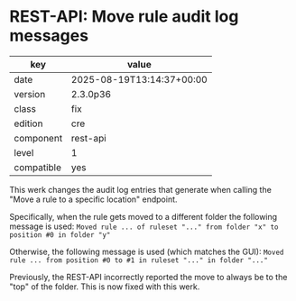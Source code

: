 [//]: # (werk v2)
# REST-API: Move rule audit log messages

key        | value
---------- | ---
date       | 2025-08-19T13:14:37+00:00
version    | 2.3.0p36
class      | fix
edition    | cre
component  | rest-api
level      | 1
compatible | yes

This werk changes the audit log entries that generate when calling the
"Move a rule to a specific location" endpoint.

Specifically, when the rule gets moved to a different folder the following
message is used:
`Moved rule ... of ruleset "..." from folder "x" to position #0 in folder "y"`

Otherwise, the following message is used (which matches the GUI):
`Moved rule ... from position #0 to #1 in ruleset "..." in folder "..."`

Previously, the REST-API incorrectly reported the move to always be to the
"top" of the folder. This is now fixed with this werk.
